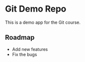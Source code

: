 # Git Demo Repo
This is a demo app for the Git course.

## Roadmap
 * Add new features
 * Fix the bugs

